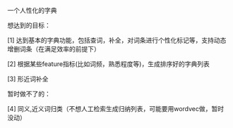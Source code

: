 一个人性化的字典

想达到的目标： 

[1] 达到基本的字典功能，包括查词，补全，对词条进行个性化标记等，支持动态增删词条（在满足效率的前提下）

[2] 根据某些feature指标(比如词频，熟悉程度等)，生成排序好的字典列表

[3] 形近词补全

暂时做不了的：

[4] 同义,近义词归类（不想人工检索生成归纳列表，可能要用wordvec做，暂时没动）

